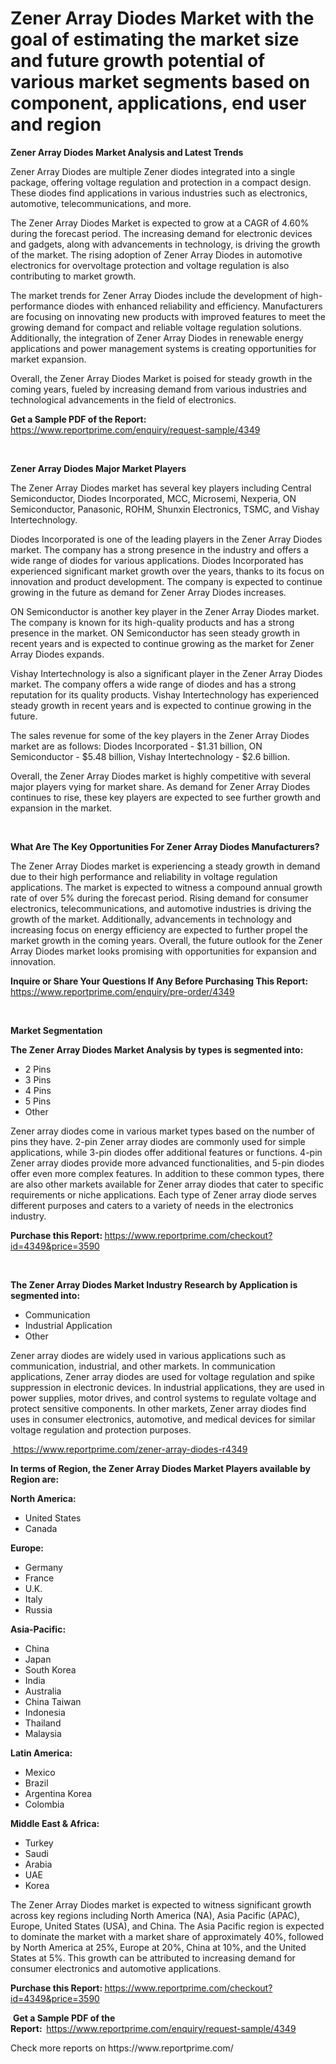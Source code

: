 <p><h1>Zener Array Diodes Market with the goal of estimating the market size and future growth potential of various market segments based on component, applications, end user and region</h1></p><p><strong>Zener Array Diodes Market Analysis and Latest Trends</strong></p>
<p><p>Zener Array Diodes are multiple Zener diodes integrated into a single package, offering voltage regulation and protection in a compact design. These diodes find applications in various industries such as electronics, automotive, telecommunications, and more.</p><p>The Zener Array Diodes Market is expected to grow at a CAGR of 4.60% during the forecast period. The increasing demand for electronic devices and gadgets, along with advancements in technology, is driving the growth of the market. The rising adoption of Zener Array Diodes in automotive electronics for overvoltage protection and voltage regulation is also contributing to market growth.</p><p>The market trends for Zener Array Diodes include the development of high-performance diodes with enhanced reliability and efficiency. Manufacturers are focusing on innovating new products with improved features to meet the growing demand for compact and reliable voltage regulation solutions. Additionally, the integration of Zener Array Diodes in renewable energy applications and power management systems is creating opportunities for market expansion.</p><p>Overall, the Zener Array Diodes Market is poised for steady growth in the coming years, fueled by increasing demand from various industries and technological advancements in the field of electronics.</p></p>
<p><strong>Get a Sample PDF of the Report:&nbsp;</strong> <a href="https://www.reportprime.com/enquiry/request-sample/4349">https://www.reportprime.com/enquiry/request-sample/4349</a></p>
<p>&nbsp;</p>
<p><strong>Zener Array Diodes Major Market Players</strong></p>
<p><p>The Zener Array Diodes market has several key players including Central Semiconductor, Diodes Incorporated, MCC, Microsemi, Nexperia, ON Semiconductor, Panasonic, ROHM, Shunxin Electronics, TSMC, and Vishay Intertechnology.</p><p>Diodes Incorporated is one of the leading players in the Zener Array Diodes market. The company has a strong presence in the industry and offers a wide range of diodes for various applications. Diodes Incorporated has experienced significant market growth over the years, thanks to its focus on innovation and product development. The company is expected to continue growing in the future as demand for Zener Array Diodes increases.</p><p>ON Semiconductor is another key player in the Zener Array Diodes market. The company is known for its high-quality products and has a strong presence in the market. ON Semiconductor has seen steady growth in recent years and is expected to continue growing as the market for Zener Array Diodes expands.</p><p>Vishay Intertechnology is also a significant player in the Zener Array Diodes market. The company offers a wide range of diodes and has a strong reputation for its quality products. Vishay Intertechnology has experienced steady growth in recent years and is expected to continue growing in the future.</p><p>The sales revenue for some of the key players in the Zener Array Diodes market are as follows: Diodes Incorporated - $1.31 billion, ON Semiconductor - $5.48 billion, Vishay Intertechnology - $2.6 billion.</p><p>Overall, the Zener Array Diodes market is highly competitive with several major players vying for market share. As demand for Zener Array Diodes continues to rise, these key players are expected to see further growth and expansion in the market.</p></p>
<p>&nbsp;</p>
<p><strong>What Are The Key Opportunities For Zener Array Diodes Manufacturers?</strong></p>
<p><p>The Zener Array Diodes market is experiencing a steady growth in demand due to their high performance and reliability in voltage regulation applications. The market is expected to witness a compound annual growth rate of over 5% during the forecast period. Rising demand for consumer electronics, telecommunications, and automotive industries is driving the growth of the market. Additionally, advancements in technology and increasing focus on energy efficiency are expected to further propel the market growth in the coming years. Overall, the future outlook for the Zener Array Diodes market looks promising with opportunities for expansion and innovation.</p></p>
<p><strong>Inquire or Share Your Questions If Any Before Purchasing This Report:</strong> <a href="https://www.reportprime.com/enquiry/pre-order/4349">https://www.reportprime.com/enquiry/pre-order/4349</a></p>
<p>&nbsp;</p>
<p><strong>Market Segmentation</strong></p>
<p><strong>The Zener Array Diodes Market Analysis by types is segmented into:</strong></p>
<p><ul><li>2 Pins</li><li>3 Pins</li><li>4 Pins</li><li>5 Pins</li><li>Other</li></ul></p>
<p><p>Zener array diodes come in various market types based on the number of pins they have. 2-pin Zener array diodes are commonly used for simple applications, while 3-pin diodes offer additional features or functions. 4-pin Zener array diodes provide more advanced functionalities, and 5-pin diodes offer even more complex features. In addition to these common types, there are also other markets available for Zener array diodes that cater to specific requirements or niche applications. Each type of Zener array diode serves different purposes and caters to a variety of needs in the electronics industry.</p></p>
<p><strong>Purchase this Report:&nbsp;</strong><a href="https://www.reportprime.com/checkout?id=4349&price=3590">https://www.reportprime.com/checkout?id=4349&price=3590</a></p>
<p>&nbsp;</p>
<p><strong>The Zener Array Diodes Market Industry Research by Application is segmented into:</strong></p>
<p><ul><li>Communication</li><li>Industrial Application</li><li>Other</li></ul></p>
<p><p>Zener array diodes are widely used in various applications such as communication, industrial, and other markets. In communication applications, Zener array diodes are used for voltage regulation and spike suppression in electronic devices. In industrial applications, they are used in power supplies, motor drives, and control systems to regulate voltage and protect sensitive components. In other markets, Zener array diodes find uses in consumer electronics, automotive, and medical devices for similar voltage regulation and protection purposes.</p></p>
<p><a href="https://www.reportprime.com/zener-array-diodes-r4349">&nbsp;https://www.reportprime.com/zener-array-diodes-r4349</a></p>
<p><strong>In terms of Region, the Zener Array Diodes Market Players available by Region are:</strong></p>
<p>
    <p> <strong> North America: </strong>
        <ul>
            <li>United States</li>
            <li>Canada</li>
        </ul>
        </p> 
    <p> <strong> Europe: </strong>
        <ul>
            <li>Germany</li>
            <li>France</li>
            <li>U.K.</li>
            <li>Italy</li>
            <li>Russia</li>
        </ul>
        </p> 
    <p> <strong> Asia-Pacific: </strong>
        <ul>
            <li>China</li>
            <li>Japan</li>
            <li>South Korea</li>
            <li>India</li>
            <li>Australia</li>
            <li>China Taiwan</li>
            <li>Indonesia</li>
            <li>Thailand</li>
            <li>Malaysia</li>
        </ul>
        </p> 
    <p> <strong> Latin America: </strong>
        <ul>
            <li>Mexico</li>
            <li>Brazil</li>
            <li>Argentina Korea</li>
            <li>Colombia</li>
        </ul>
        </p> 
    <p> <strong> Middle East & Africa: </strong>
        <ul>
            <li>Turkey</li>
            <li>Saudi</li>
            <li>Arabia</li>
            <li>UAE</li>
            <li>Korea</li>
        </ul>
    </p>
    </p>
<p><p>The Zener Array Diodes market is expected to witness significant growth across key regions including North America (NA), Asia Pacific (APAC), Europe, United States (USA), and China. The Asia Pacific region is expected to dominate the market with a market share of approximately 40%, followed by North America at 25%, Europe at 20%, China at 10%, and the United States at 5%. This growth can be attributed to increasing demand for consumer electronics and automotive applications.</p></p>
<p><strong>Purchase this Report: </strong><a href="https://www.reportprime.com/checkout?id=4349&price=3590">https://www.reportprime.com/checkout?id=4349&price=3590</a></p>
<p>&nbsp;<strong>Get a Sample PDF of the Report:&nbsp;&nbsp;</strong><a href="https://www.reportprime.com/enquiry/request-sample/4349">https://www.reportprime.com/enquiry/request-sample/4349</a></p>
<p><strong></strong></p>
<p>Check more reports on https://www.reportprime.com/</p>